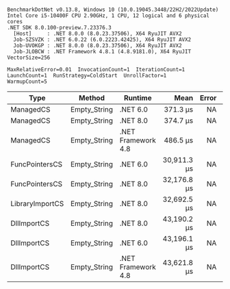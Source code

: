 ```

BenchmarkDotNet v0.13.8, Windows 10 (10.0.19045.3448/22H2/2022Update)
Intel Core i5-10400F CPU 2.90GHz, 1 CPU, 12 logical and 6 physical cores
.NET SDK 8.0.100-preview.7.23376.3
  [Host]     : .NET 8.0.0 (8.0.23.37506), X64 RyuJIT AVX2
  Job-SZSVZK : .NET 6.0.22 (6.0.2223.42425), X64 RyuJIT AVX2
  Job-UVOKGP : .NET 8.0.0 (8.0.23.37506), X64 RyuJIT AVX2
  Job-JLOBCW : .NET Framework 4.8.1 (4.8.9181.0), X64 RyuJIT VectorSize=256

MaxRelativeError=0.01  InvocationCount=1  IterationCount=1  
LaunchCount=1  RunStrategy=ColdStart  UnrollFactor=1  
WarmupCount=5  

```
| Type            | Method       | Runtime            | Mean        | Error | Median      | Min         | Max         | Allocated |
|---------------- |------------- |------------------- |------------:|------:|------------:|------------:|------------:|----------:|
| ManagedCS       | Empty_String | .NET 6.0           |    371.3 μs |    NA |    371.3 μs |    371.3 μs |    371.3 μs |     640 B |
| ManagedCS       | Empty_String | .NET 8.0           |    374.7 μs |    NA |    374.7 μs |    374.7 μs |    374.7 μs |     400 B |
| ManagedCS       | Empty_String | .NET Framework 4.8 |    486.5 μs |    NA |    486.5 μs |    486.5 μs |    486.5 μs |         - |
| FuncPointersCS  | Empty_String | .NET 6.0           | 30,911.3 μs |    NA | 30,911.3 μs | 30,911.3 μs | 30,911.3 μs |     688 B |
| FuncPointersCS  | Empty_String | .NET 8.0           | 32,176.8 μs |    NA | 32,176.8 μs | 32,176.8 μs | 32,176.8 μs |     448 B |
| LibraryImportCS | Empty_String | .NET 8.0           | 32,692.5 μs |    NA | 32,692.5 μs | 32,692.5 μs | 32,692.5 μs |     400 B |
| DllImportCS     | Empty_String | .NET 8.0           | 43,190.2 μs |    NA | 43,190.2 μs | 43,190.2 μs | 43,190.2 μs |     400 B |
| DllImportCS     | Empty_String | .NET 6.0           | 43,196.1 μs |    NA | 43,196.1 μs | 43,196.1 μs | 43,196.1 μs |     640 B |
| DllImportCS     | Empty_String | .NET Framework 4.8 | 43,621.8 μs |    NA | 43,621.8 μs | 43,621.8 μs | 43,621.8 μs |         - |
